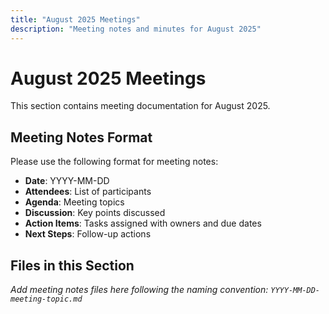 ```yaml
---
title: "August 2025 Meetings"
description: "Meeting notes and minutes for August 2025"
---
```


# August 2025 Meetings

This section contains meeting documentation for August 2025.

## Meeting Notes Format

Please use the following format for meeting notes:

- **Date**: YYYY-MM-DD
- **Attendees**: List of participants
- **Agenda**: Meeting topics
- **Discussion**: Key points discussed
- **Action Items**: Tasks assigned with owners and due dates
- **Next Steps**: Follow-up actions

## Files in this Section

*Add meeting notes files here following the naming convention: `YYYY-MM-DD-meeting-topic.md`*

